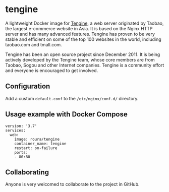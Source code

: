 # tengine
A lightweight Docker image for [Tengine](http://tengine.taobao.org/), a web server originated by Taobao, the largest e-commerce website in Asia. It is based on the Nginx HTTP server and has many advanced features. Tengine has proven to be very stable and efficient on some of the top 100 websites in the world, including taobao.com and tmall.com.

Tengine has been an open source project since December 2011. It is being actively developed by the Tengine team, whose core members are from Taobao, Sogou and other Internet companies. Tengine is a community effort and everyone is encouraged to get involved.

## Configuration
Add a custom `default.conf` to the `/etc/nginx/conf.d/` directory.

## Usage example with Docker Compose
```
version: '3.7'
services:
  web:
    image: roura/tengine
    container_name: tengine
    restart: on-failure
    ports:
    - 80:80
 ```

## Collaborating
Anyone is very welcomed to collaborate to the project in GitHub.
